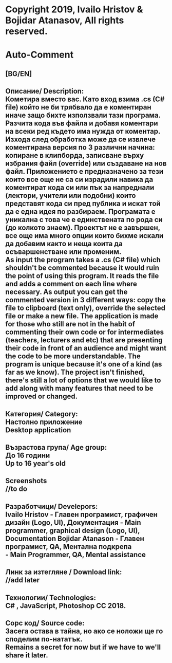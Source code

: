 # Copyright 2019, Ivailo Hristov & Bojidar Atanasov, All rights reserved.
# Auto-Comment
[BG/EN]  
---------------------------------------------------------------------------------------------------------  
Описание/ Description:  
Кометира вместо вас. Като вход взима .cs (C# file) който не би трябвало да е коментиран иначе защо бихте използвали тази програма. Разчита кода във файла и добавя коментари на всеки ред където има нужда от коментар. Изхода след обработка може да се извлече коментирана версия по 3 различни начина: копиране в клипборда, записване върху избрания файл (override) или създаване на нов файл. Приложението е предназначено за тези които все още не са си израдили навика да коментират кода си или пък за напреднали (лектори,  учители или подобни) които представят кода си пред публика и искат той да е една идея по разбираем. Програмата е уникална с това че е единствената по рода си (до колкото знаем). Проектът не е завършен, все още има много опции които бихме искали да добавим както и неща коита да осъваршенстване или променим.  
As input the program takes a .cs (C# file) which shouldn't be commented because it would ruin the point of using this program. It reads the file and adds a comment on each line where necessary. As output you can get the commented version in 3 different ways: copy the file to clipboard (text only), override the selected file or make a new file. The application is made for those who still are not in the habit of commenting their own code or for intermediates (teachers, lecturers and etc) that are presenting their code in front of an audience and might want the code to be more understandable. The program is unique because it's one of a kind (as far as we know). The project isn't finished, there's still a lot of options that we would like to add along with many features that need to be improved or changed.  
---------------------------------------------------------------------------------------------------------  
Категория/ Category:  
Настолно приложение  
Desktop application  
---------------------------------------------------------------------------------------------------------  
Възрастова група/ Age group:  
До 16 години  
Up to 16 year's old  
---------------------------------------------------------------------------------------------------------  
Screenshots  
//to do  
---------------------------------------------------------------------------------------------------------  
Разработчици/ Develepors:  
Ivailo Hristov - Главен програмист, графичен дизайн (Logo, UI), Документация
               - Main programmer, graphical design (Logo, UI), Documentation
Bojidar Atanason - Главен програмист, QA, Ментална подкрепа  
                 - Main Programmer, QA, Mental assistance
---------------------------------------------------------------------------------------------------------  
Линк за изтегляне / Download link:  
//add later
---------------------------------------------------------------------------------------------------------  
Технологии/ Technologies:  
C# , JavaScript, Photoshop CC 2018.  
---------------------------------------------------------------------------------------------------------  
Сорс код/ Source code:  
Засега остава в тайна, но ако се ноложи ще го споделим по-нататък.  
Remains a secret for now but if we have to we'll share it later.  
---------------------------------------------------------------------------------------------------------  
